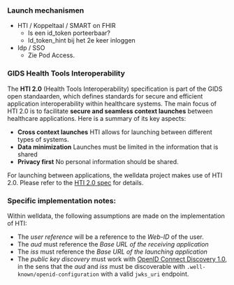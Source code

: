 ### Launch mechanismen
* HTI  / Koppeltaal / SMART on FHIR
  * Is een id_token porteerbaar?
  * Id_token_hint bij het 2e keer inloggen
* Idp / SSO
  *  Zie Pod Access.

### GIDS Health Tools Interoperability
The **HTI 2.0** (Health Tools Interoperability) specification is part of the GIDS open standaarden, which defines standards for secure and efficient application interoperability within healthcare systems. The main focus of HTI 2.0 is to facilitate **secure and seamless context launches** between healthcare applications. Here is a summary of its key aspects:

 * **Cross context launches** HTI allows for launching between different types of systems.
 * **Data minimization** Launches must be limited in the information that is shared
 * **Privacy first** No personal information should be shared.

For launching between applications, the welldata project makes use of HTI 2.0. Please refer to the [HTI 2.0 spec](https://github.com/GIDSOpenStandaarden/GIDS-HTI-Protocol/blob/master/HTI_2.0.md) for details.

### Specific implementation notes:
Within welldata, the following assumptions are made on the implementation of HTI:
 * The *user reference* will be a reference to the *Web-ID* of the user.
 * The *aud* must reference the *Base URL of the receiving application*
 * The *iss* must reference the *Base URL of the launching application*
 * The *public key discovery* must work with [OpenID Connect Discovery 1.0](https://openid.net/specs/openid-connect-discovery-1_0.html), in the sens that the *aud* and *iss* must be discoverable with `.well-known/openid-configuration` with a valid `jwks_uri` endpoint.





